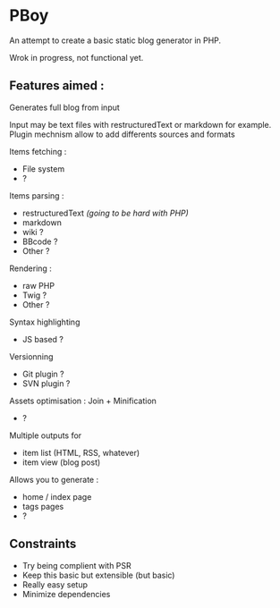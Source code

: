 
PBoy 
====

An attempt to create a basic static blog generator in PHP.

Wrok in progress, not functional yet.


Features aimed :
----------------

Generates full blog from input

Input may be text files with restructuredText or markdown for example.
Plugin mechnism allow to add differents sources and formats

Items fetching :
 - File system
 - ?

Items parsing :
 - restructuredText *(going to be hard with PHP)*
 - markdown
 - wiki ?
 - BBcode ?
 - Other ? 


Rendering :
 - raw PHP
 - Twig ?
 - Other ?

Syntax highlighting
 - JS based ?

Versionning
 - Git plugin ?
 - SVN plugin ?


Assets optimisation : Join + Minification
 - ?


Multiple outputs for 
 - item list (HTML, RSS, whatever)
 - item view (blog post)

Allows you to generate : 
 - home / index page
 - tags pages
 - ?


Constraints
-----------

* Try being complient with PSR
* Keep this basic but extensible (but basic)
* Really easy setup
* Minimize dependencies


